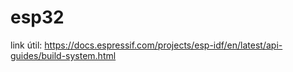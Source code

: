 # esp32

link útil: https://docs.espressif.com/projects/esp-idf/en/latest/api-guides/build-system.html
